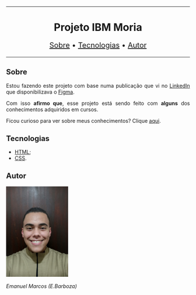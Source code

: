 <hr>

<main>
    <h1 align="center">Projeto IBM Moria</h1>
    <p align="center" style="font-size: 1.25rem;">
        <a href="#sobre">Sobre</a> •
        <a href="#tecnologias">Tecnologias</a> •
        <a href="#autor">Autor</a>
    </p>
</main>

<hr>

<section id="sobre">
    <h2 style="font-size: 1.25rem;">Sobre</h2>
    <p style="text-align: justify;">Estou fazendo este projeto com base numa publicação que vi no <a href="https://www.linkedin.com/in/ebarbozadev/">LinkedIn</a> que disponibilizava o <a href="https://www.figma.com/file/3RKEu5tzR3UhEDJyn23PZs/Chaffeur-Landing-Template-design-(Community)?node-id=23%3A1">Figma</a>.</p>
    <p style="text-align: justify;">Com isso <b>afirmo que</b>, esse projeto está sendo feito com <b>alguns</b> dos conhecimentos adquiridos em cursos.</p>
    <p style="text-align: justify;">Ficou curioso para ver sobre meus conhecimentos? Clique <a href="https://github.com/ebarbozadev?tab=repositories">aqui</a>.</p>
</section>

<section id="tecnologias">
    <h2 style="font-size: 1.25rem;">Tecnologias</h2>
    <ul>
        <li><a href="https://developer.mozilla.org/pt-BR/docs/Web/HTML">HTML</a>;</li>
        <li><a href="https://developer.mozilla.org/pt-BR/docs/Web/CSS">CSS</a>.</li>
    </ul>
</section>

<section id="autor">
    <h2 style="font-size: 1.25rem;">Autor</h2>
    <img src="foto.jpg" width="170">
    <p style="text-align: justify;"><i>Emanuel Marcos (E.Barboza)<i></p>
</section>
